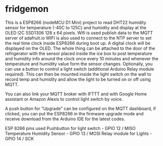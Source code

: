 # fridgemon

This is a ESP8266 (nodeMCU D1 Mini) project to read DHT22 humidity sensor for temperature (-40C to 125C) and humidity and display at the OLED I2C SSD1306 128 x 64 pixels. Wifi is used publish data to the MQTT server of adafruit.io
WIFI is also used to connect to the NTP server to set the real time clock inside ESP8266 during boot up.
A digital clock will be displayed on the OLED.
The whole thing can be attached to the door of the refrigerator with the sensor placed inside the ice box to post temperature and humidity info around the clock once every 10 minutes and whenever the temperature and humidity value form the sensor changes.
Optionally, you can use a button to control a light switch (additional Arduino Relay module required).
This can then be mounted inside the light switch on the wall to record temp and humidity and allow the light to be turned on or off using MQTT.

You can also link your MQTT broker with IFTTT and with Google Home assistant or Amazon Alexis to control light switch by voice.

A push button for "Upgrade" can be configured on the MQTT dashboard, if clicked, you can put the ESP8266 in the firmware upgrade mode and receive download from the Arduino IDE for the latest codes. 

ESP 8266 pins used
Pushbutton for light switch - GPIO 12 / MISO
Temperature Humidity Sensor - GPIO 13 / MOSI
Relay module for Lights     - GPIO 14 / SCK
